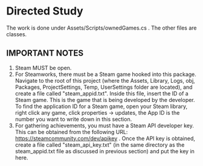 # Directed Study

The work is done under Assets/Scripts/ownedGames.cs .
The other files are classes.

## IMPORTANT NOTES
1) Steam MUST be open.
2) For Steamworks, there must be a Steam game hooked into this package. Navigate to the root of this project (where the Assets, Library, Logs, obj, Packages, ProjectSettings, Temp, UserSettings folder are located), and create a file called "steam_appid.txt". Inside this file, insert the ID of a Steam game. This is the game that is being developed by the developer. To find the application ID for a Steam game, open your Steam library, right click any game, click properties -> updates, the App ID is the number you want to write down in this section.
3) For gathering achievements, you must have a Steam API developer key. This can be obtained from the following URL: https://steamcommunity.com/dev/apikey . Once the API key is obtained, create a file called "steam_api_key.txt" (in the same directory as the steam_appid.txt file as discussed in previous section) and put the key in here.